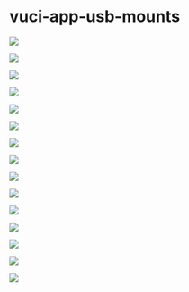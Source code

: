 # vuci-app-usb-mounts

![](/images/app.png)

![](/images/browse.png)

![](/images/browse-folder.png)

![](/images/create-directory.png)

![](/images/created-directory.png)

![](/images/delete-directory.png)

![](/images/deleted-directory.png)

![](/images/delete-directory-not-empty.png)

![](/images/deleted-directory-not-empty.png)

![](/images/download-file.png)

![](/images/downloaded-file.png)

![](/images/upload-file.png)

![](/images/uploaded-file.png)

![](/images/unmount.png)

![](/images/unmounted.png)
